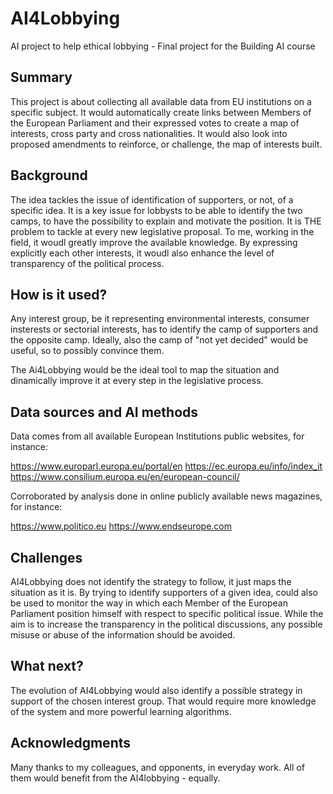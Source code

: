 # AI4Lobbying
AI project to help ethical lobbying - 
Final project for the Building AI course

## Summary

This project is about collecting all available data from EU institutions on a specific subject. It would automatically create links between Members of the European Parliament and their expressed votes to create a map of interests, cross party and cross nationalities.
It would also look into proposed amendments to reinforce, or challenge, the map of interests built.  


## Background

The idea tackles the issue of identification of supporters, or not, of a specific idea. It is a key issue for lobbysts to be able to identify the two camps, to have the possibility to explain and motivate the position. It is THE problem to tackle at every new legislative proposal. To me, working in the field, it woudl greatly improve the available knowledge. By expressing explicitly each other interests, it woudl also enhance the level of transparency of the political process.


## How is it used?

Any interest group, be it representing environmental interests, consumer insterests or sectorial interests, has to identify the camp of supporters and the opposite camp. Ideally, also the camp of "not yet decided" would be useful, so to possibly convince them.

The Ai4Lobbying would be the ideal tool to map the situation and dinamically improve it at every step in the legislative process.


## Data sources and AI methods

Data comes from all available European Institutions public websites, for instance:

https://www.europarl.europa.eu/portal/en
https://ec.europa.eu/info/index_it
https://www.consilium.europa.eu/en/european-council/

Corroborated by analysis done in online publicly available news magazines, for instance:

https://www.politico.eu
https://www.endseurope.com


## Challenges

AI4Lobbying does not identify the strategy to follow, it just maps the situation as it is. By trying to identify supporters of a given idea, could also be used to monitor the way in which each Member of the European Parliament position himself with respect to specific political issue. While the aim is to increase the transparency in the political discussions, any possible misuse or abuse of the information should be avoided.

## What next?

The evolution of AI4Lobbying would also identify a possible strategy in support of the chosen interest group. That would require more knowledge of the system and more powerful learning algorithms.


## Acknowledgments

Many thanks to my colleagues, and opponents, in everyday work. All of them would benefit from the AI4lobbying - equally.
